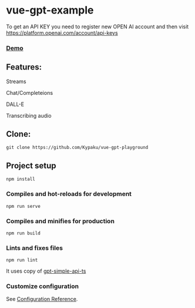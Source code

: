 # vue-gpt-example
To get an API KEY you need to register new OPEN AI account and then visit https://platform.openai.com/account/api-keys

### [Demo](http://kypaku.ru/pages/vue-gpt-playground/)

## Features:
Streams

Chat/Completeions

DALL-E

Transcribing audio

## Clone:
```
git clone https://github.com/Kypaku/vue-gpt-playground
```

## Project setup
```
npm install
```

### Compiles and hot-reloads for development
```
npm run serve
```

### Compiles and minifies for production
```
npm run build
```

### Lints and fixes files
```
npm run lint
```

It uses copy of [gpt-simple-api-ts](https://github.com/Kypaku/gpt-simple-api)

### Customize configuration
See [Configuration Reference](https://cli.vuejs.org/config/).
